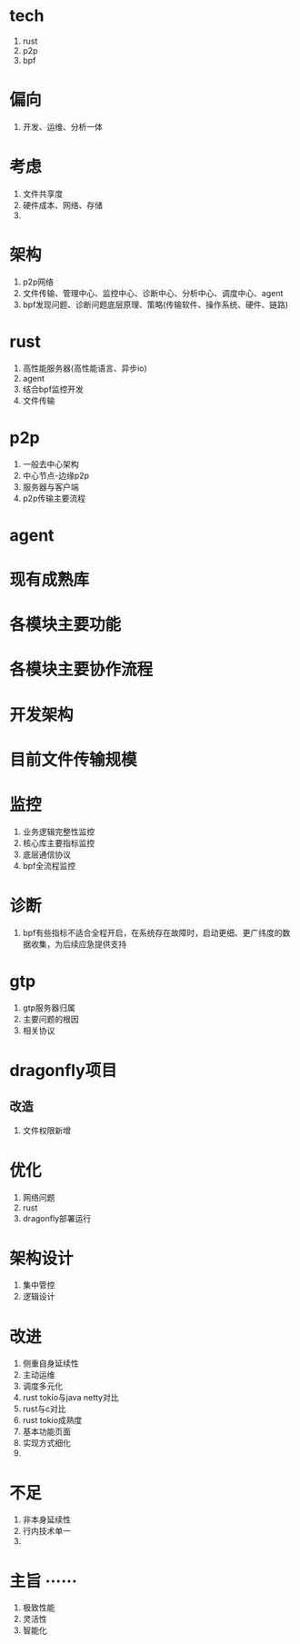 # tech
1. rust
2. p2p
3. bpf

# 偏向
1. 开发、运维、分析一体

# 考虑
1. 文件共享度
2. 硬件成本、网络、存储
3. 

# 架构
1. p2p网络
2. 文件传输、管理中心、监控中心、诊断中心、分析中心、调度中心、agent
3. bpf发现问题、诊断问题底层原理、策略(传输软件、操作系统、硬件、链路)

# rust
1. 高性能服务器(高性能语言、异步io)
2. agent
3. 结合bpf监控开发
4. 文件传输

# p2p
1. 一般去中心架构
2. 中心节点-边缘p2p
3. 服务器与客户端
4. p2p传输主要流程

# agent

# 现有成熟库

# 各模块主要功能

# 各模块主要协作流程

# 开发架构

# 目前文件传输规模

# 监控
1. 业务逻辑完整性监控
2. 核心库主要指标监控
3. 底层通信协议
4. bpf全流程监控

# 诊断
1. bpf有些指标不适合全程开启，在系统存在故障时，启动更细、更广纬度的数据收集，为后续应急提供支持

# gtp
1. gtp服务器归属
2. 主要问题的根因
3. 相关协议

# dragonfly项目
## 改造
1. 文件权限新增

# 优化
1. 网络问题
2. rust
3. dragonfly部署运行

# 架构设计
1. 集中管控
2. 逻辑设计

# 改进
1. 侧重自身延续性
2. 主动运维
3. 调度多元化
4. rust tokio与java netty对比
5. rust与c对比
6. rust tokio成熟度
7. 基本功能页面
8. 实现方式细化
9. 

# 不足
1. 非本身延续性
2. 行内技术单一
3. 

# 主旨                                                                                                                                                                          ······


1. 极致性能
2. 灵活性
3. 智能化


